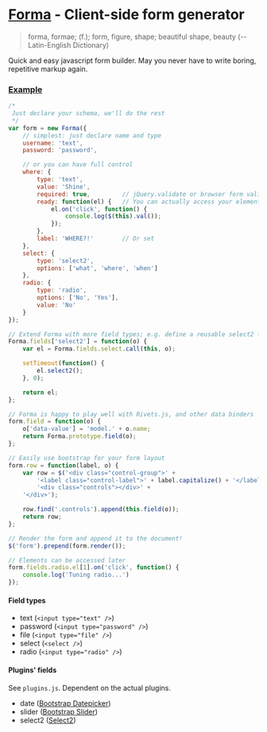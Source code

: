 [Forma](http://empeeric.github.io/forma/) - Client-side form generator
=======

> forma, formae; (f.); form, figure, shape; beautiful shape, beauty (-- Latin-English Dictionary)

Quick and easy javascript form builder. May you never have to write boring, repetitive markup again.

### [Example](http://empeeric.github.io/forma/)

```js
/*
 Just declare your schema, we'll do the rest
 */
var form = new Forma({
    // simplest: just declare name and type
    username: 'text',
    password: 'password',

    // or you can have full control
    where: {
        type: 'text',
        value: 'Shine',
        required: true,         // jQuery.validate or browser form validation can read this!
        ready: function(el) {   // You can actually access your element!
            el.on('click', function() {
                console.log($(this).val());
            });
        },
        label: 'WHERE?!'        // Or set
    },
    select: {
        type: 'select2',
        options: ['what', 'where', 'when']
    },
    radio: {
        type: 'radio',
        options: ['No', 'Yes'],
        value: 'No'
    }
});

// Extend Forma with more field types; e.g. define a reusable select2 field
Forma.fields['select2'] = function(o) {
    var el = Forma.fields.select.call(this, o);

    setTimeout(function() {
        el.select2();
    }, 0);

    return el;
};

// Forma is happy to play well with Rivets.js, and other data binders
form.field = function(o) {
    o['data-value'] = 'model.' + o.name;
    return Forma.prototype.field(o);
};

// Easily use bootstrap for your form layout
form.row = function(label, o) {
    var row = $('<div class="control-group">' +
        '<label class="control-label">' + label.capitalize() + '</label>' +
        '<div class="controls"></div>' +
    '</div>');

    row.find('.controls').append(this.field(o));
    return row;
};

// Render the form and append it to the document!
$('form').prepend(form.render());

// Elements can be accessed later
form.fields.radio.el[1].on('click', function() {
    console.log('Tuning radio...')
});
```

#### Field types
- text (`<input type="text" />`)
- password (`<input type="password" />`)
- file (`<input type="file" />`)
- select (`<select />`)
- radio (`<input type="radio" />`)

#### Plugins' fields
See `plugins.js`. Dependent on the actual plugins.
- date ([Bootstrap Datepicker](http://www.eyecon.ro/bootstrap-datepicker))
- slider ([Bootstrap Slider](http://www.eyecon.ro/bootstrap-slider/))
- select2 ([Select2](http://ivaynberg.github.io/select2/))